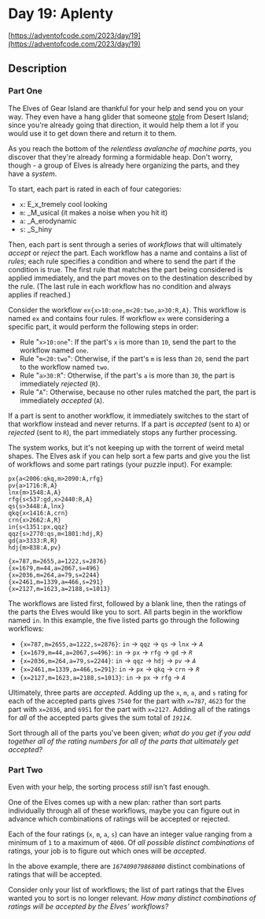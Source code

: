 # Day 19: Aplenty

[https://adventofcode.com/2023/day/19](https://adventofcode.com/2023/day/19)

## Description

### Part One

The Elves of Gear Island are thankful for your help and send you on your way. They even have a hang glider that someone [stole](https://adventofcode.com/2023/day/9) from Desert Island; since you're already going that direction, it would help them a lot if you would use it to get down there and return it to them.

As you reach the bottom of the _relentless avalanche of machine parts_, you discover that they're already forming a formidable heap. Don't worry, though - a group of Elves is already here organizing the parts, and they have a <span title="This part sparks joy. This part sparks joy. This part ALSO sparks joy... I think we need a different system."><em>system</em></span>.

To start, each part is rated in each of four categories:

*   `x`: E_x_tremely cool looking
*   `m`: _M_usical (it makes a noise when you hit it)
*   `a`: _A_erodynamic
*   `s`: _S_hiny

Then, each part is sent through a series of _workflows_ that will ultimately _accept_ or _reject_ the part. Each workflow has a name and contains a list of _rules_; each rule specifies a condition and where to send the part if the condition is true. The first rule that matches the part being considered is applied immediately, and the part moves on to the destination described by the rule. (The last rule in each workflow has no condition and always applies if reached.)

Consider the workflow `ex{x>10:one,m<20:two,a>30:R,A}`. This workflow is named `ex` and contains four rules. If workflow `ex` were considering a specific part, it would perform the following steps in order:

*   Rule "`x>10:one`": If the part's `x` is more than `10`, send the part to the workflow named `one`.
*   Rule "`m<20:two`": Otherwise, if the part's `m` is less than `20`, send the part to the workflow named `two`.
*   Rule "`a>30:R`": Otherwise, if the part's `a` is more than `30`, the part is immediately _rejected_ (`R`).
*   Rule "`A`": Otherwise, because no other rules matched the part, the part is immediately _accepted_ (`A`).

If a part is sent to another workflow, it immediately switches to the start of that workflow instead and never returns. If a part is _accepted_ (sent to `A`) or _rejected_ (sent to `R`), the part immediately stops any further processing.

The system works, but it's not keeping up with the torrent of weird metal shapes. The Elves ask if you can help sort a few parts and give you the list of workflows and some part ratings (your puzzle input). For example:

    px{a<2006:qkq,m>2090:A,rfg}
    pv{a>1716:R,A}
    lnx{m>1548:A,A}
    rfg{s<537:gd,x>2440:R,A}
    qs{s>3448:A,lnx}
    qkq{x<1416:A,crn}
    crn{x>2662:A,R}
    in{s<1351:px,qqz}
    qqz{s>2770:qs,m<1801:hdj,R}
    gd{a>3333:R,R}
    hdj{m>838:A,pv}
    
    {x=787,m=2655,a=1222,s=2876}
    {x=1679,m=44,a=2067,s=496}
    {x=2036,m=264,a=79,s=2244}
    {x=2461,m=1339,a=466,s=291}
    {x=2127,m=1623,a=2188,s=1013}


The workflows are listed first, followed by a blank line, then the ratings of the parts the Elves would like you to sort. All parts begin in the workflow named `in`. In this example, the five listed parts go through the following workflows:

*   `{x=787,m=2655,a=1222,s=2876}`: `in` -> `qqz` -> `qs` -> `lnx` -> _`A`_
*   `{x=1679,m=44,a=2067,s=496}`: `in` -> `px` -> `rfg` -> `gd` -> _`R`_
*   `{x=2036,m=264,a=79,s=2244}`: `in` -> `qqz` -> `hdj` -> `pv` -> _`A`_
*   `{x=2461,m=1339,a=466,s=291}`: `in` -> `px` -> `qkq` -> `crn` -> _`R`_
*   `{x=2127,m=1623,a=2188,s=1013}`: `in` -> `px` -> `rfg` -> _`A`_

Ultimately, three parts are _accepted_. Adding up the `x`, `m`, `a`, and `s` rating for each of the accepted parts gives `7540` for the part with `x=787`, `4623` for the part with `x=2036`, and `6951` for the part with `x=2127`. Adding all of the ratings for _all_ of the accepted parts gives the sum total of _`19114`_.

Sort through all of the parts you've been given; _what do you get if you add together all of the rating numbers for all of the parts that ultimately get accepted?_

### Part Two

Even with your help, the sorting process _still_ isn't fast enough.

One of the Elves comes up with a new plan: rather than sort parts individually through all of these workflows, maybe you can figure out in advance which combinations of ratings will be accepted or rejected.

Each of the four ratings (`x`, `m`, `a`, `s`) can have an integer value ranging from a minimum of `1` to a maximum of `4000`. Of _all possible distinct combinations_ of ratings, your job is to figure out which ones will be _accepted_.

In the above example, there are _`167409079868000`_ distinct combinations of ratings that will be accepted.

Consider only your list of workflows; the list of part ratings that the Elves wanted you to sort is no longer relevant. _How many distinct combinations of ratings will be accepted by the Elves' workflows?_
